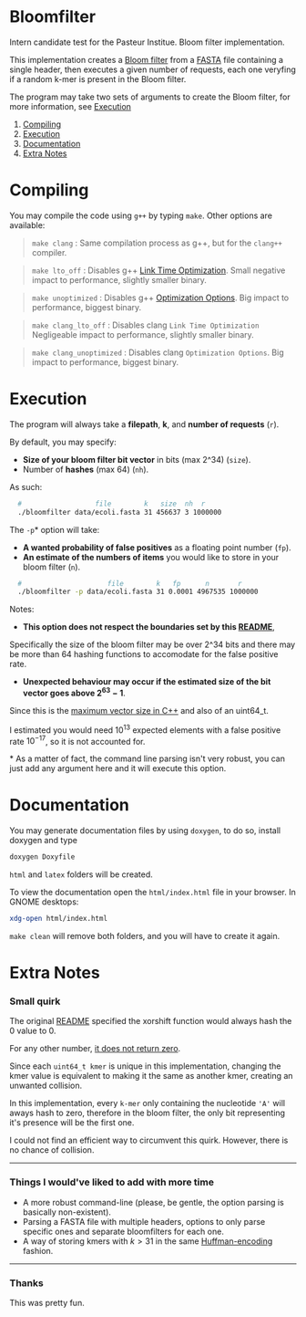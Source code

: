 # Bloomfilter
Intern candidate test for the Pasteur Institue. Bloom filter implementation.

This implementation creates a [Bloom filter](https://en.wikipedia.org/wiki/Bloom_filter) from a [FASTA](https://en.wikipedia.org/wiki/FASTA_format) file containing a 
single header, then executes a given number of requests, each one veryfing
if a random k-mer is present in the Bloom filter.

The program may take two sets of arguments to create the Bloom filter, for more information, see [Execution](#execution)

1. [Compiling](#compiling)
2. [Execution](#execution)
3. [Documentation](#documentation)
4. [Extra Notes](#extra-notes)

# Compiling
You may compile the code using `g++` by typing `make`. Other options are
available:

> `make clang` :
    Same compilation process as g++, but for the `clang++` compiler.

> `make lto_off` :
    Disables g++ [Link Time Optimization](https://gcc.gnu.org/wiki/LinkTimeOptimization).
    Small negative impact to performance, slightly smaller binary.

> `make unoptimized` :
    Disables g++ [Optimization Options](https://gcc.gnu.org/onlinedocs/gcc/Optimize-Options.html).
    Big impact to performance, biggest binary.

> `make clang_lto_off` :
    Disables clang `Link Time Optimization`
    Negligeable impact to performance, slightly smaller binary.

> `make clang_unoptimized` :
    Disables clang `Optimization Options`.
    Big impact to performance, biggest binary.

# Execution

The program will always take a **filepath**, **k**, and **number of requests** (`r`). 

By default, you may specify:

- **Size of your bloom filter bit vector** in bits (max 2^34) (`size`).
- Number of **hashes** (max 64) (`nh`).

As such:
```bash
  #                  file        k   size  nh  r
  ./bloomfilter data/ecoli.fasta 31 456637 3 1000000
```

The `-p`\* option will take:
- **A wanted probability of false positives** as a floating point number (`fp`).
- **An estimate of the numbers of items** you would like to store in your bloom filter (`n`).
```bash
  #                     file        k   fp      n       r 
  ./bloomfilter -p data/ecoli.fasta 31 0.0001 4967535 1000000
```
Notes: 
- **This option does not respect the boundaries set by this [README](https://github.com/yoann-dufresne/bloomtest/)**,

Specifically the size of the bloom filter may be over 2^34 bits and there may be more than 64
hashing functions to accomodate for the false positive rate.

- **Unexpected behaviour may occur if the estimated size of the bit vector goes above $2^{63} - 1$**. 

Since this is the [maximum vector size in C++](https://en.cppreference.com/w/c/types/size_t) and
also of an uint64_t.

I estimated you would need $10^{13}$ expected elements with a false positive rate $10^{-17}$, 
so it is not accounted for.


\* As a matter of fact, the command line parsing isn't very robust, you can
just add any argument here and it will execute this option.

# Documentation

You may generate documentation files by using `doxygen`, to do so, install doxygen and type

```bash
doxygen Doxyfile
```
`html` and `latex` folders will be created.

To view the documentation open the `html/index.html` file in your browser. In GNOME desktops:

```bash
xdg-open html/index.html
```

`make clean` will remove both folders, and you will have to create it again.

# Extra Notes

### Small quirk
The original [README](https://github.com/yoann-dufresne/bloomtest/) specified the xorshift
function would always hash the 0 value to 0. 

For any other number, [it does not return zero](https://stackoverflow.com/questions/44753463/can-xorshift-return-zero).

Since each `uint64_t kmer` is unique in this implementation, changing the kmer value is 
equivalent to making it the same as another kmer, creating an unwanted collision.

In this implementation, every `k-mer` only containing the nucleotide `'A'` will aways hash to zero,
therefore in the bloom filter, the only bit representing it's presence will be the first one.

I could not find an efficient way to circumvent this quirk. However,
there is no chance of collision.

---

### Things I would've liked to add with more time
- A more robust command-line (please, be gentle, the option parsing is basically non-existent).
- Parsing a FASTA file with multiple headers, options to only parse specific ones and separate bloomfilters for each one.
- A way of storing kmers with $k > 31$ in the same [Huffman-encoding](https://en.wikipedia.org/wiki/Huffman_coding) fashion.

---
### Thanks
This was pretty fun.